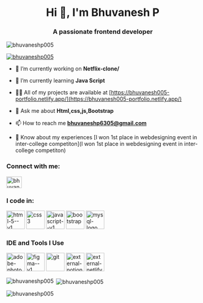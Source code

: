 <h1 align="center">Hi 👋, I'm Bhuvanesh P</h1>
<h3 align="center">A passionate frontend developer</h3>

<p align="left"> <img src="https://komarev.com/ghpvc/?username=bhuvaneshp005&label=Profile%20views&color=0e75b6&style=flat" alt="bhuvaneshp005" /> </p>

<p align="left"> <a href="https://github.com/ryo-ma/github-profile-trophy"><img src="https://github-profile-trophy.vercel.app/?username=bhuvaneshp005" alt="bhuvaneshp005" /></a> </p>

- 🔭 I’m currently working on **Netflix-clone/**

- 🌱 I’m currently learning **Java Script**

- 👨‍💻 All of my projects are available at [https://bhuvanesh005-portfolio.netlify.app/](https://bhuvanesh005-portfolio.netlify.app/)

- 💬 Ask me about **Html,css,js,Bootstrap**

- 📫 How to reach me **bhuvaneshp6305@gmail.com**

- 📄 Know about my experiences [I won 1st place in webdesigning event in inter-college competiton](I won 1st place in webdesigning event in inter-college competiton)

<h3 align="left">Connect with me:</h3>
<p align="left">
<a href="https://linkedin.com/in/bhuvanesh p" target="blank"><img align="center" src="https://raw.githubusercontent.com/rahuldkjain/github-profile-readme-generator/master/src/images/icons/Social/linked-in-alt.svg" alt="bhuvanesh p" height="30" width="40" /></a>
</p>

<h3 align="left">I code in:</h3>
<p align="left"><img width="48" height="48" src="https://img.icons8.com/color/48/html-5--v1.png" alt="html-5--v1"/> <img width="48" height="48" src="https://img.icons8.com/color/48/css3.png" alt="css3"/> <img width="48" height="48" src="https://img.icons8.com/color/48/javascript--v1.png" alt="javascript--v1"/> <img width="48" height="48" src="https://img.icons8.com/color-glass/48/bootstrap.png" alt="bootstrap"/> <img width="48" height="48" src="https://img.icons8.com/color/48/mysql-logo.png" alt="mysql-logo"/> 

<h3 align="left">IDE and Tools I Use</h3>
 <p <img width="48" height="48" src="https://img.icons8.com/color/48/visual-studio-code-2019.png" alt="visual-studio-code-2019"/>  <img width="48" height="48" src="https://img.icons8.com/color/48/adobe-photoshop--v1.png" alt="adobe-photoshop--v1"/> <img width="48" height="48" src="https://img.icons8.com/color/48/figma--v1.png" alt="figma--v1"/> <img width="48" height="48" src="https://img.icons8.com/color/48/git.png" alt="git"/> <img width="48" height="48" src="https://img.icons8.com/external-tanah-basah-glyph-tanah-basah/48/external-notion-social-media-tanah-basah-glyph-tanah-basah.png" alt="external-notion-social-media-tanah-basah-glyph-tanah-basah"/> <img width="48" height="48" src="https://img.icons8.com/external-tal-revivo-color-tal-revivo/48/external-netlify-a-cloud-computing-company-that-offers-hosting-and-serverless-backend-services-for-static-websites-logo-color-tal-revivo.png" alt="external-netlify-a-cloud-computing-company-that-offers-hosting-and-serverless-backend-services-for-static-websites-logo-color-tal-revivo"/>

<p><img align="left" src="https://github-readme-stats.vercel.app/api/top-langs?username=bhuvaneshp005&show_icons=true&locale=en&layout=compact" alt="bhuvaneshp005" /></p>

<p>&nbsp;<img align="center" src="https://github-readme-stats.vercel.app/api?username=bhuvaneshp005&show_icons=true&locale=en" alt="bhuvaneshp005" /></p>

<p><img align="center" src="https://github-readme-streak-stats.herokuapp.com/?user=bhuvaneshp005&" alt="bhuvaneshp005" /></p>
